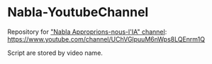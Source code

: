 # Nabla-YoutubeChannel
Repository for ["Nabla Approprions-nous-l'IA" channel]("https://www.youtube.com/channel/UChVGlpuuM6nWps8LQEnrm1Q"): https://www.youtube.com/channel/UChVGlpuuM6nWps8LQEnrm1Q

Script are stored by video name.
